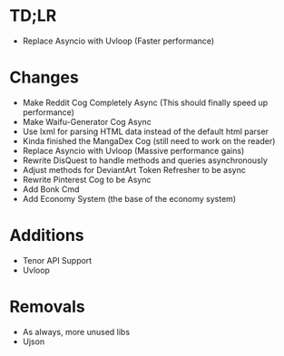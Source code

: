 # TD;LR
- Replace Asyncio with Uvloop (Faster performance)

# Changes
- Make Reddit Cog Completely Async (This should finally speed up performance)
- Make Waifu-Generator Cog Async
- Use lxml for parsing HTML data instead of the default html parser
- Kinda finished the MangaDex Cog (still need to work on the reader)
- Replace Asyncio with Uvloop (Massive performance gains)
- Rewrite DisQuest to handle methods and queries asynchronously
- Adjust methods for DeviantArt Token Refresher to be async
- Rewrite Pinterest Cog to be Async 
- Add Bonk Cmd
- Add Economy System (the base of the economy system)

# Additions
- Tenor API Support
- Uvloop

# Removals
- As always, more unused libs
- Ujson
